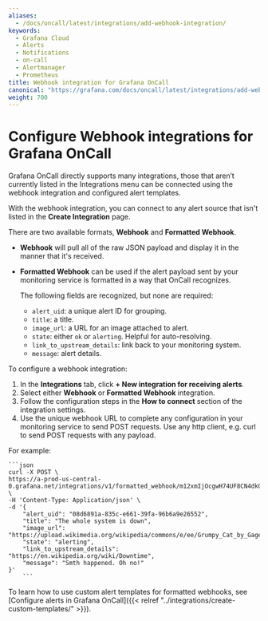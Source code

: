 ```yaml
---
aliases:
  - /docs/oncall/latest/integrations/add-webhook-integration/
keywords:
  - Grafana Cloud
  - Alerts
  - Notifications
  - on-call
  - Alertmanager
  - Prometheus
title: Webhook integration for Grafana OnCall
canonical: "https://grafana.com/docs/oncall/latest/integrations/add-webhook-integration/"
weight: 700
---
```


# Configure Webhook integrations for Grafana OnCall

Grafana OnCall directly supports many integrations, those that aren’t currently listed in the Integrations menu can be connected using the webhook integration and configured alert templates.

With the webhook integration, you can connect to any alert source that isn't listed in the **Create Integration** page.

There are two available formats, **Webhook** and **Formatted Webhook**.

- **Webhook** will pull all of the raw JSON payload and display it in the manner that it's received.
- **Formatted Webhook** can be used if the alert payload sent by your monitoring service is formatted in a way that OnCall recognizes.

  The following fields are recognized, but none are required:

  - `alert_uid`: a unique alert ID for grouping.
  - `title`: a title.
  - `image_url`: a URL for an image attached to alert.
  - `state`: either `ok` or `alerting`. Helpful for auto-resolving.
  - `link_to_upstream_details`: link back to your monitoring system.
  - `message`: alert details.

To configure a webhook integration:

1. In the **Integrations** tab, click **+ New integration for receiving alerts**.
2. Select either **Webhook** or **Formatted Webhook** integration.
3. Follow the configuration steps in the **How to connect** section of the integration settings.
4. Use the unique webhook URL to complete any configuration in your monitoring service to send POST requests. Use any http client, e.g. curl to send POST requests with any payload.

For example:

    ```json
    curl -X POST \
    https://a-prod-us-central-0.grafana.net/integrations/v1/formatted_webhook/m12xmIjOcgwH74UF8CN4dk0Dh/ \
    -H 'Content-Type: Application/json' \
    -d '{
        "alert_uid": "08d6891a-835c-e661-39fa-96b6a9e26552",
        "title": "The whole system is down",
        "image_url": "https://upload.wikimedia.org/wikipedia/commons/e/ee/Grumpy_Cat_by_Gage_Skidmore.jpg",
        "state": "alerting",
        "link_to_upstream_details": "https://en.wikipedia.org/wiki/Downtime",
        "message": "Smth happened. Oh no!"
    }'
        ```

To learn how to use custom alert templates for formatted webhooks, see [Configure alerts in Grafana OnCall]({{< relref "../integrations/create-custom-templates/" >}}).
